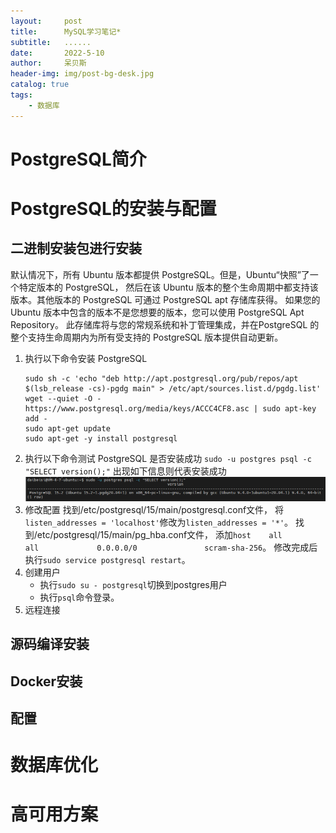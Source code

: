 ```yaml
---
layout:     post
title:      MySQL学习笔记*
subtitle:   ......
date:       2022-5-10
author:     呆贝斯
header-img: img/post-bg-desk.jpg
catalog: true
tags:
    - 数据库
---
```

# PostgreSQL简介

# PostgreSQL的安装与配置
## 二进制安装包进行安装
默认情况下，所有 Ubuntu 版本都提供 PostgreSQL。但是，Ubuntu“快照”了一个特定版本的 PostgreSQL，
然后在该 Ubuntu 版本的整个生命周期中都支持该版本。其他版本的 PostgreSQL 可通过 PostgreSQL apt 存储库获得。
如果您的 Ubuntu 版本中包含的版本不是您想要的版本，您可以使用 PostgreSQL Apt Repository。
此存储库将与您的常规系统和补丁管理集成，并在PostgreSQL 的整个支持生命周期内为所有受支持的 PostgreSQL 版本提供自动更新。
1. 执行以下命令安装 PostgreSQL
    ```
    sudo sh -c 'echo "deb http://apt.postgresql.org/pub/repos/apt $(lsb_release -cs)-pgdg main" > /etc/apt/sources.list.d/pgdg.list'
    wget --quiet -O - https://www.postgresql.org/media/keys/ACCC4CF8.asc | sudo apt-key add -
    sudo apt-get update
    sudo apt-get -y install postgresql
    ```
2. 执行以下命令测试 PostgreSQL 是否安装成功
    `sudo -u postgres psql -c "SELECT version();"`
    出现如下信息则代表安装成功
    ![](/img/postgresql_1.png)
3. 修改配置
    找到/etc/postgresql/15/main/postgresql.conf文件，
    将`listen_addresses = 'localhost'`修改为`listen_addresses = '*'`。
    找到/etc/postgresql/15/main/pg_hba.conf文件，
    添加`host    all             all             0.0.0.0/0               scram-sha-256`。
    修改完成后执行`sudo service postgresql restart`。
4. 创建用户
    * 执行`sudo su - postgresql`切换到postgres用户
    * 执行`psql`命令登录。
5. 远程连接
## 源码编译安装
## Docker安装
## 配置

# 数据库优化

# 高可用方案